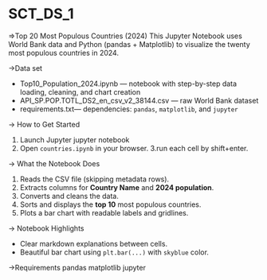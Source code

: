 # SCT_DS_1
=>Top 20 Most Populous Countries (2024)
This Jupyter Notebook uses World Bank data and Python (pandas + Matplotlib) to visualize the twenty most populous countries in 2024.

->Data set
- Top10_Population_2024.ipynb — notebook with step-by-step data loading, cleaning, and chart creation  
- API_SP.POP.TOTL_DS2_en_csv_v2_38144.csv — raw World Bank dataset  
- requirements.txt— dependencies: `pandas`, `matplotlib`, and `jupyter`
  
 -> How to Get Started
1. Launch Jupyter
   jupyter notebook
2. Open `countries.ipynb` in your browser.
3.run each cell by shift+enter.

-> What the Notebook Does
1. Reads the CSV file (skipping metadata rows).
2. Extracts columns for **Country Name** and **2024 population**.
3. Converts and cleans the data.
4. Sorts and displays the **top 10** most populous countries.
5. Plots a bar chart with readable labels and gridlines.

-> Notebook Highlights
* Clear markdown explanations between cells.
* Beautiful bar chart using `plt.bar(...)` with `skyblue` color.

 ->Requirements
pandas
matplotlib
jupyter


